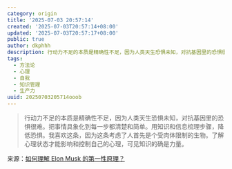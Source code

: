 ```yaml
---
category: origin
title: '2025-07-03 20:57:14'
created: '2025-07-03T20:57:14+08:00'
updated: '2025-07-03T20:57:17+08:00'
public: true
author: dkphhh
description: 行动力不足的本质是精确性不足，因为人类天生恐惧未知，对抗基因里的恐惧很难。把事情具象化到每一步都清楚和简单……
tags:
  - 方法论
  - 心理
  - 自我
  - 知识管理
  - 生产力
uuid: 20250703205714ooob
---
```


> 行动力不足的本质是精确性不足，因为人类天生恐惧未知，对抗基因里的恐惧很难。把事情具象化到每一步都清楚和简单。用知识和信息梳理步骤，降低恐惧。我喜欢这条，因为这条考虑了人首先是个受肉体限制的生物。了解心理状态才能影响和控制自己的心理，可见知识的确是力量。

来源：[如何理解 Elon Musk 的第一性原理？](https://www.zhihu.com/question/64080129/answer/3464766007?share_code=TsvaFSUaFvWq&utm_psn=1924210056431403832)

